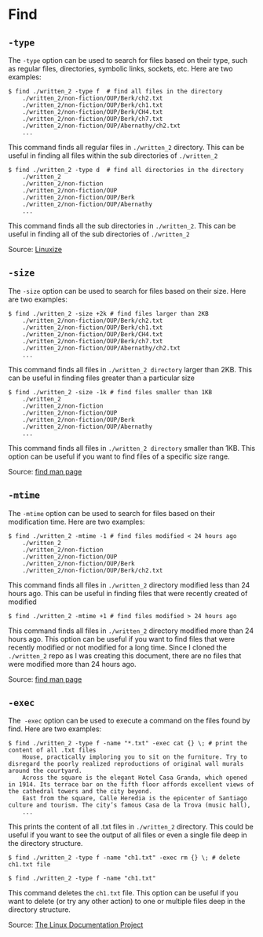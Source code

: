 # Find
## `-type`
The ``-type`` option can be used to search for files based on their type, such as regular files, directories, symbolic links, sockets, etc. Here are two examples:

```
$ find ./written_2 -type f  # find all files in the directory
    ./written_2/non-fiction/OUP/Berk/ch2.txt
    ./written_2/non-fiction/OUP/Berk/ch1.txt
    ./written_2/non-fiction/OUP/Berk/CH4.txt
    ./written_2/non-fiction/OUP/Berk/ch7.txt
    ./written_2/non-fiction/OUP/Abernathy/ch2.txt
    ...
```
This command finds all regular files in ``./written_2`` directory. This can be useful in finding all files within the sub directories of ``./written_2``

```
$ find ./written_2 -type d  # find all directories in the directory
    ./written_2
    ./written_2/non-fiction
    ./written_2/non-fiction/OUP
    ./written_2/non-fiction/OUP/Berk
    ./written_2/non-fiction/OUP/Abernathy
    ...
```
This command finds all the sub directories in ``./written_2``. This can be useful in finding all of the sub directories of ``./written_2``

Source: [Linuxize](https://linuxize.com/post/how-to-find-files-in-linux-using-the-command-line/)

## `-size`
The ``-size`` option can be used to search for files based on their size. Here are two examples:


```
$ find ./written_2 -size +2k # find files larger than 2KB
    ./written_2/non-fiction/OUP/Berk/ch2.txt
    ./written_2/non-fiction/OUP/Berk/ch1.txt
    ./written_2/non-fiction/OUP/Berk/CH4.txt
    ./written_2/non-fiction/OUP/Berk/ch7.txt
    ./written_2/non-fiction/OUP/Abernathy/ch2.txt
    ...
```
This command finds all files in ``./written_2 directory`` larger than 2KB. This can be useful in finding files greater than a particular size
```
$ find ./written_2 -size -1k # find files smaller than 1KB
    ./written_2
    ./written_2/non-fiction
    ./written_2/non-fiction/OUP
    ./written_2/non-fiction/OUP/Berk
    ./written_2/non-fiction/OUP/Abernathy
    ...
```
This command finds all files in ``./written_2 directory`` smaller than 1KB. This option can be useful if you want to find files of a specific size range.

Source: [find man page](https://man7.org/linux/man-pages/man1/find.1.html)

## `-mtime`
The ``-mtime`` option can be used to search for files based on their modification time. Here are two examples:

```
$ find ./written_2 -mtime -1 # find files modified < 24 hours ago
    ./written_2
    ./written_2/non-fiction
    ./written_2/non-fiction/OUP
    ./written_2/non-fiction/OUP/Berk
    ./written_2/non-fiction/OUP/Berk/ch2.txt
```
This command finds all files in ``./written_2`` directory modified less than 24 hours ago. This can be useful in finding files that were recently created of modified
```
$ find ./written_2 -mtime +1 # find files modified > 24 hours ago

```

This command finds all files in ``./written_2`` directory modified more than 24 hours ago. This option can be useful if you want to find files that were recently modified or not modified for a long time. Since I cloned the ``./written_2`` repo as I was creating this document, there are no files that were modified more than 24 hours ago.

Source: [find man page](https://man7.org/linux/man-pages/man1/find.1.html)

## ``-exec``
The`` -exec`` option can be used to execute a command on the files found by find. Here are two examples:

```
$ find ./written_2 -type f -name "*.txt" -exec cat {} \; # print the content of all .txt files
    House, practically imploring you to sit on the furniture. Try to disregard the poorly realized reproductions of original wall murals around the courtyard.
    Across the square is the elegant Hotel Casa Granda, which opened in 1914. Its terrace bar on the fifth floor affords excellent views of the cathedral towers and the city beyond.
    East from the square, Calle Heredia is the epicenter of Santiago culture and tourism. The city’s famous Casa de la Trova (music hall), 
    ...
```
This prints the content of all .txt files in ``./written_2`` directory. This could be useful if you want to see the output of all files or even a single file deep in the directory structure. 

```
$ find ./written_2 -type f -name "ch1.txt" -exec rm {} \; # delete ch1.txt file

$ find ./written_2 -type f -name "ch1.txt"
```
This command deletes the `ch1.txt` file. This option can be useful if you want to delete (or try any other action) to one or multiple files deep in the directory structure.

Source: [The Linux Documentation Project](https://tldp.org/LDP/GNU-Linux-Tools-Summary/html/x9543.htm)